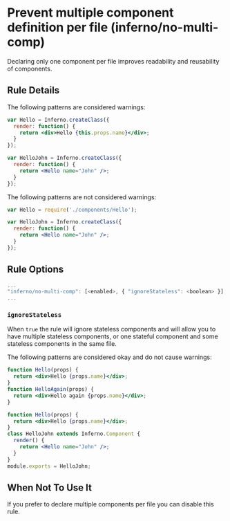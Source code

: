 # Prevent multiple component definition per file (inferno/no-multi-comp)

Declaring only one component per file improves readability and reusability of components.

## Rule Details

The following patterns are considered warnings:

```jsx
var Hello = Inferno.createClass({
  render: function() {
    return <div>Hello {this.props.name}</div>;
  }
});

var HelloJohn = Inferno.createClass({
  render: function() {
    return <Hello name="John" />;
  }
});
```

The following patterns are not considered warnings:

```jsx
var Hello = require('./components/Hello');

var HelloJohn = Inferno.createClass({
  render: function() {
    return <Hello name="John" />;
  }
});
```

## Rule Options

```js
...
"inferno/no-multi-comp": [<enabled>, { "ignoreStateless": <boolean> }]
...
```

### `ignoreStateless`

When `true` the rule will ignore stateless components and will allow you to have multiple stateless components, or one stateful component and some stateless components in the same file.

The following patterns are considered okay and do not cause warnings:

```jsx
function Hello(props) {
  return <div>Hello {props.name}</div>;
}
function HelloAgain(props) {
  return <div>Hello again {props.name}</div>;
}
```

```jsx
function Hello(props) {
  return <div>Hello {props.name}</div>;
}
class HelloJohn extends Inferno.Component {
  render() {
    return <Hello name="John" />;
  }
}
module.exports = HelloJohn;
```

## When Not To Use It

If you prefer to declare multiple components per file you can disable this rule.
